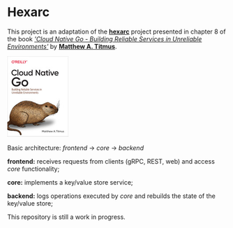 # Hexarc

This project is an adaptation of the [**hexarc**](https://github.com/cloud-native-go/examples/tree/main/ch08/hexarch) project presented in chapter 8 of the book [*'Cloud Native Go - Building Reliable Services in Unreliable Environments'*](https://learning.oreilly.com/library/view/cloud-native-go/9781492076322/) by [**Matthew A. Titmus**](https://www.oreilly.com/pub/au/8008).

[![Cloud Native Go - Book](cloud_native_go.jpeg)](https://learning.oreilly.com/library/view/cloud-native-go/9781492076322/)


Basic architecture: *frontend* → *core* → *backend*

**frontend:** receives requests from clients (gRPC, REST, web) and access *core* functionality;

**core:** implements a key/value store service;

**backend:** logs operations executed by *core* and rebuilds the state of the key/value store;

This repository is still a work in progress.
